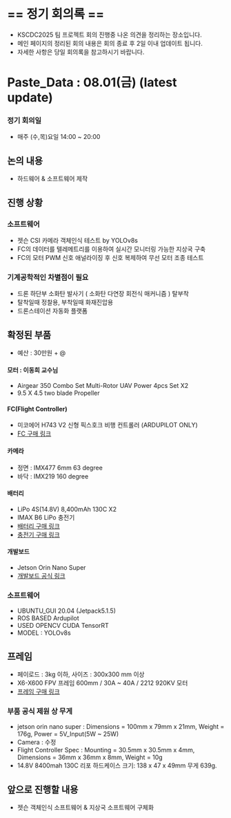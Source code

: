 # == 정기 회의록 ==
- KSCDC2025 팀 프로젝트 회의 진행중 나온 의견을 정리하는 장소입니다.
- 메인 페이지의 정리된 회의 내용은 회의 종료 후 2일 이내 업데이트 됩니다.
- 자세한 사항은 당일 회의록을 참고하시기 바랍니다.

# Paste_Data : 08.01(금) (latest update) 

### 정기 회의일
- 매주 (수,목)요일 14:00 ~ 20:00

## 논의 내용
- 하드웨어 & 소프트웨어 제작

## 진행 상황
### 소프트웨어
- 젯슨 CSI 카메라 객체인식 테스트 by YOLOv8s
- FC의 데이터를 텔레메트리를 이용하여 실시간 모니터링 가능한 지상국 구축
- FC의 모터 PWM 신호 애널라이징 후 신호 복제하여 무선 모터 조종 테스트

### 기계공학적인 차별점이 필요
- 드론 하단부 소화탄 발사기 ( 소화탄 다연장 회전식 매커니즘 ) 탈부착
- 탈착일때 정찰용, 부착일때 화재진압용
- 드론스테이션 자동화 플랫폼

## 확정된 부품
- 예산 : 30만원 + @

#### 모터 : 이동희 교수님 
- Airgear 350 Combo Set Multi-Rotor UAV Power 4pcs Set X2
- 9.5 X 4.5 two blade Propeller
  
#### FC(Flight Controller)
- 미코에어 H743 V2 신형 픽스호크 비행 컨트롤러 (ARDUPILOT ONLY)
- [FC 구매 링크](https://ko.aliexpress.com/item/1005008824819033.html?spm=a2g0o.order_list.order_list_main.119.f19d140fXWRv7X&gatewayAdapt=glo2kor)

#### 카메라
- 정면 : IMX477 6mm 63 degree
- 바닥 : IMX219 160 degree

#### 배터리 
- LiPo 4S(14.8V) 8,400mAh 130C X2 
- IMAX B6 LiPo 충전기
- [배터리 구매 링크](https://ko.aliexpress.com/item/1005001956377380.html?spm=a2g0o.order_list.order_list_main.131.f19d140fXWRv7X&gatewayAdapt=glo2kor)
- [충전기 구매 링크](https://ko.aliexpress.com/item/1005005231331856.html?spm=a2g0o.order_list.order_list_main.125.f19d140fXWRv7X&gatewayAdapt=glo2kor)

#### 개발보드 
- Jetson Orin Nano Super
- [개발보드 공식 링크](https://www.nvidia.com/ko-kr/autonomous-machines/embedded-systems/jetson-orin/nano-super-developer-kit/)

### 소프트웨어
- UBUNTU_GUI 20.04 (Jetpack5.1.5)
- ROS BASED Ardupilot
- USED OPENCV CUDA TensorRT
- MODEL : YOLOv8s

## 프레임
- 페이로드 : 3kg 이하, 사이즈 : 300x300 mm 이상
- X6-X600 FPV 프레임 600mm / 30A ~ 40A / 2212 920KV 모터
- [프레임 구매 링크](https://ko.aliexpress.com/item/1005008274592701.html?spm=a2g0o.order_list.order_list_main.137.f19d140fXWRv7X&gatewayAdapt=glo2kor)

### 부품 공식 제원 상 무게
- jetson orin nano super : Dimensions = 100mm x 79mm x 21mm, Weight = 176g, Power = 5V_Input(5W ~ 25W)
- Camera : 수정
- Flight Controller Spec : Mounting = 30.5mm x 30.5mm x 4mm, Dimensions = 36mm x 36mm x 8mm, Weight = 10g
- 14.8V 8400mah 130C 리포 하드케이스 크기: 138 x 47 x 49mm 무게 639g.


## 앞으로 진행할 내용
- 젯슨 객체인식 소프트웨어 & 지상국 소프트웨어 구체화
